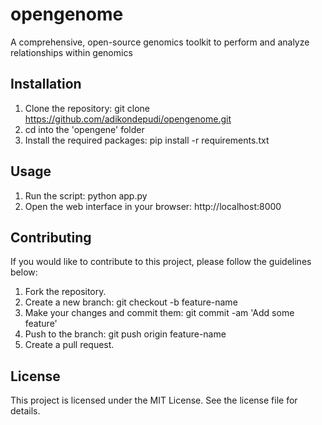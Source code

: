 # opengenome
A comprehensive, open-source genomics toolkit to perform and analyze relationships within genomics

## Installation
1. Clone the repository: git clone https://github.com/adikondepudi/opengenome.git
2. cd into the 'opengene' folder
3. Install the required packages: pip install -r requirements.txt

## Usage
1. Run the script: python app.py
2. Open the web interface in your browser: http://localhost:8000

## Contributing
If you would like to contribute to this project, please follow the guidelines below:

1. Fork the repository.
2. Create a new branch: git checkout -b feature-name
3. Make your changes and commit them: git commit -am 'Add some feature'
4. Push to the branch: git push origin feature-name
5. Create a pull request.

## License
This project is licensed under the MIT License. See the license file for details.
